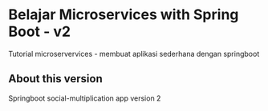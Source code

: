 # Belajar Microservices with Spring Boot - v2

Tutorial microservervices - membuat aplikasi sederhana dengan springboot

## About this version

Springboot social-multiplication app version 2
